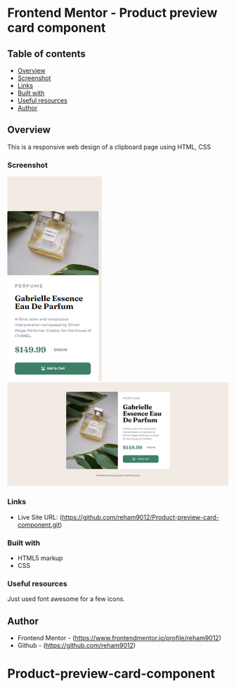 # Frontend Mentor - Product preview card component


## Table of contents

- [Overview](#overview)
- [Screenshot](#screenshot)
- [Links](#links)
- [Built with](#built-with)
- [Useful resources](#useful-resources)
- [Author](#author)

## Overview

This is a responsive web design of a clipboard page using HTML, CSS

### Screenshot

![](./mobile.png)
![](./desktop.png)

### Links

- Live Site URL: (https://github.com/reham9012/Product-preview-card-component.git)

### Built with

- HTML5 markup
- CSS


### Useful resources

Just used font awesome for a few icons.

## Author

- Frontend Mentor - (https://www.frontendmentor.io/profile/reham9012)
- Github - (https://github.com/reham9012)
# Product-preview-card-component
